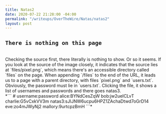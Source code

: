 ```yaml
---
title: Natas2
date: 2020-07-22 21:28:00 -04:00
permalink: "/writeups/OverTheWire/Natas/natas2"
layout: post
---
```


## `There is nothing on this page `
<br/>
Checking the source first, there literally is nothing to show. Or so it seems. If you look at the source of the image closely, it indicates that the source lies at `files/pixel.png`, which means there's an accessible directory called `files` on the page. When appending `/files` to the end of the URL, it leads us to a page with a parent directory, with files `pixel.png` and `users.txt`. Obviously, the password must lie in `users.txt`. Clicking the file, it shows a list of usernames and passwords and there goes natas3. 
<br/>
*```
# username:password
alice:BYNdCesZqW
bob:jw2ueICLvT
charlie:G5vCxkVV3m
natas3:sJIJNW6ucpu6HPZ1ZAchaDtwd7oGrD14
eve:zo4mJWyNj2
mallory:9urtcpzBmH
```*